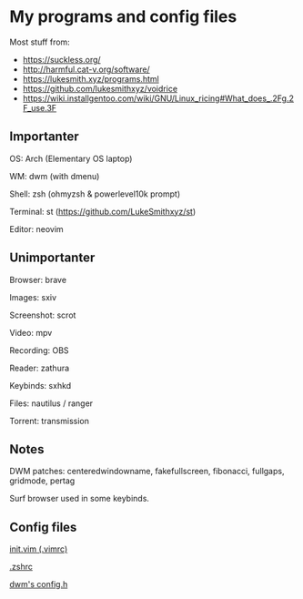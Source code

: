 # My programs and config files
Most stuff from:
- https://suckless.org/
- http://harmful.cat-v.org/software/
- https://lukesmith.xyz/programs.html
- https://github.com/lukesmithxyz/voidrice
- https://wiki.installgentoo.com/wiki/GNU/Linux_ricing#What_does_.2Fg.2F_use.3F

## Importanter

OS: Arch (Elementary OS laptop)

WM: dwm (with dmenu)

Shell: zsh (ohmyzsh & powerlevel10k prompt)

Terminal: st (https://github.com/LukeSmithxyz/st)

Editor: neovim

## Unimportanter

Browser: brave

Images: sxiv

Screenshot: scrot

Video: mpv

Recording: OBS

Reader: zathura

Keybinds: sxhkd

Files: nautilus / ranger

Torrent: transmission

## Notes

DWM patches: centeredwindowname, fakefullscreen, fibonacci, fullgaps, gridmode, pertag

Surf browser used in some keybinds.

## Config files
[init.vim (.vimrc)](init.vim)

[.zshrc](.zshrc)

[dwm's config.h](config.h)
